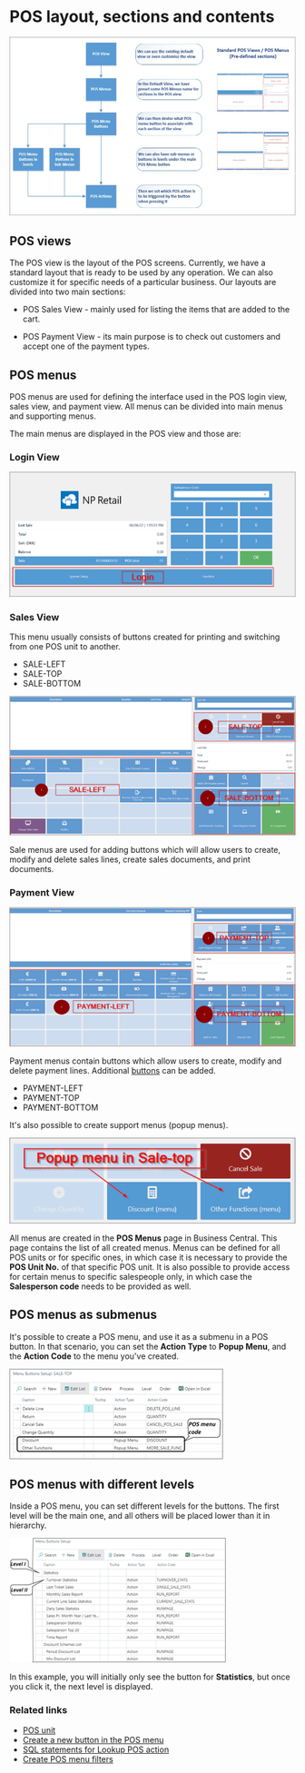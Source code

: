 # POS layout, sections and contents

![pos_menu_views](../images/pos_menus_views.png)

## POS views

The POS view is the layout of the POS screens. Currently, we have a standard layout that is ready to be used by any operation. We can also customize it for specific needs of a particular business. Our layouts are divided into two main sections: 

- POS Sales View - mainly used for listing the items that are added to the cart.

- POS Payment View - its main purpose is to check out customers and accept one of the payment types.

## POS menus

POS menus are used for defining the interface used in the POS login view, sales view, and payment view. All menus can be divided into main menus and supporting menus.  

The main menus are displayed in the POS view and those are:

### Login View

![POSmenu](../images/LOGIN.png)

### Sales View

This menu usually consists of buttons created for printing and switching from one POS unit to another. 

- SALE-LEFT
- SALE-TOP
- SALE-BOTTOM

![SALE](../images/SALE.png)

Sale menus are used for adding buttons which will allow users to create, modify and delete sales lines, create sales documents, and print documents.

### Payment View

![PAYMENT](../images/PAYMENT.png)

Payment menus contain buttons which allow users to create, modify and delete payment lines. Additional [buttons](../howto/add_button_to_pos_menu.md) can be added.

- PAYMENT-LEFT
- PAYMENT-TOP
- PAYMENT-BOTTOM

It's also possible to create support menus (popup menus).

![POPUP](../images/POPUP%20MENU.png)

All menus are created in the **POS Menus** page in Business Central.
This page contains the list of all created menus. Menus can be defined for all POS units or for specific ones, in which case it is necessary to provide the **POS Unit No.** of that specific POS unit. It is also possible to provide access for certain menus to specific salespeople only, in which case the **Salesperson code** needs to be provided as well.  

## POS menus as submenus

It's possible to create a POS menu, and use it as a submenu in a POS button. In that scenario, you can set the **Action Type** to **Popup Menu**, and the **Action Code** to the menu you've created. 

![pos_menu_sale_top](../images/pos_menu_sale_top.png)

## POS menus with different levels

Inside a POS menu, you can set different levels for the buttons. The first level will be the main one, and all others will be placed lower than it in hierarchy. 

![pos_buttons_setup_levels](../images/pos_buttons_setup_levels.png)

In this example, you will initially only see the button for **Statistics**, but once you click it, the next level is displayed.

### Related links

- [POS unit](POSUnit.md)
- [Create a new button in the POS menu](../howto/add_button_to_pos_menu.md)
- [SQL statements for Lookup POS action](../reference/sql_pos_action_filter.md)
- [Create POS menu filters](../howto/create_pos_menu_filter.md)